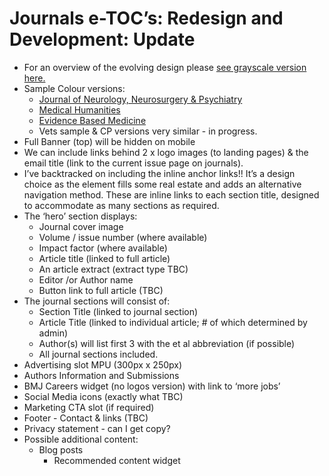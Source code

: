 # Journals e-TOC’s: Redesign and Development: Update

-   For an overview of the evolving design please [see grayscale version here.](https://moconnor-bmj.github.io/etocs/1/etoc-temp2-grayscale.html)
-   Sample Colour versions:
	-   [Journal of Neurology, Neurosurgery & Psychiatry](https://moconnor-bmj.github.io/etocs/1/etoc-temp2-jnnp.html)
	-   [Medical Humanities](https://moconnor-bmj.github.io/etocs/1/etoc-temp2-mh.html)
	-   [Evidence Based Medicine](https://moconnor-bmj.github.io/etocs/1/etoc-temp2-ebm.html)
	-   Vets sample & CP versions very similar - in progress.
-   Full Banner (top) will be hidden on mobile
-   We can include links behind 2 x logo images (to landing pages) & the email title (link to the current issue page on journals).
-   I’ve backtracked on including the inline anchor links!! It’s a design choice as the element fills some real estate and adds an alternative navigation method. These are inline links to each section title, designed to accommodate as many sections as required.
-   The ‘hero’ section displays:
	-   Journal cover image   
	-   Volume / issue number (where available)
	-   Impact factor (where available)
	-   Article title (linked to full article) 
	-   An article extract (extract type TBC)	    
	-   Editor /or Author name
	-   Button link to full article (TBC)
-   The journal sections will consist of:
	-   Section Title (linked to journal section)
	-   Article Title (linked to individual article; # of which determined by admin)
	-   Author(s) will list first 3 with the et al abbreviation (if possible)
	-   All journal sections included.
-   Advertising slot MPU (300px x 250px)
-   Authors Information and Submissions
-   BMJ Careers widget (no logos version) with link to ‘more jobs’
-   Social Media icons (exactly what TBC)
-   Marketing CTA slot (if required)
-   Footer - Contact & links (TBC)
-   Privacy statement - can I get copy?
-   Possible additional content:
	-   Blog posts
    	-   Recommended content widget
